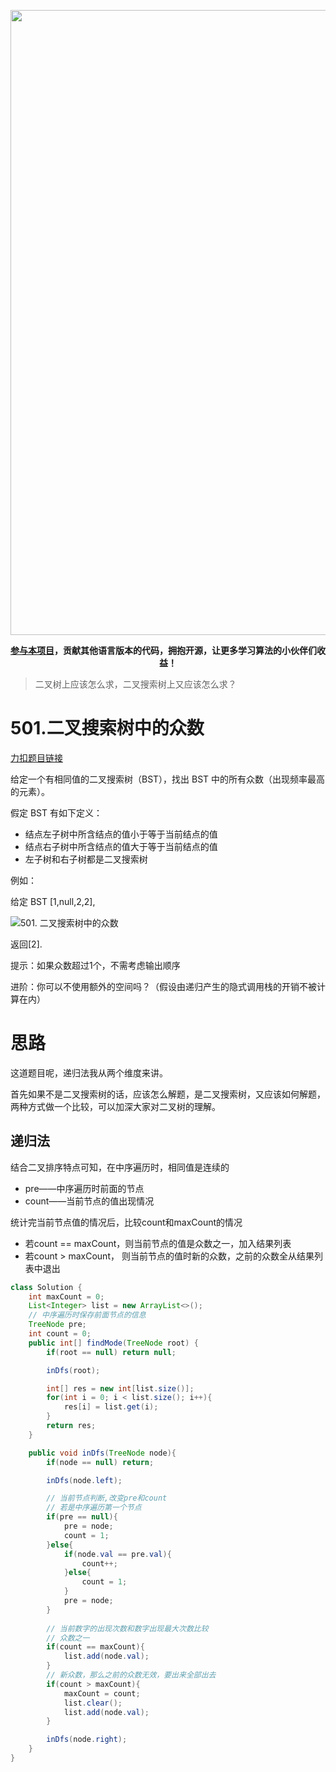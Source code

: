 <p align="center">
<a href="https://mp.weixin.qq.com/s/QVF6upVMSbgvZy8lHZS3CQ" target="_blank">
  <img src="https://code-thinking-1253855093.file.myqcloud.com/pics/20210924105952.png" width="1000"/>
</a>
<p align="center"><strong><a href="https://mp.weixin.qq.com/s/tqCxrMEU-ajQumL1i8im9A">参与本项目</a>，贡献其他语言版本的代码，拥抱开源，让更多学习算法的小伙伴们收益！</strong></p>


> 二叉树上应该怎么求，二叉搜索树上又应该怎么求？

# 501.二叉搜索树中的众数

[力扣题目链接](https://leetcode-cn.com/problems/find-mode-in-binary-search-tree/solution/)

给定一个有相同值的二叉搜索树（BST），找出 BST 中的所有众数（出现频率最高的元素）。

假定 BST 有如下定义：

* 结点左子树中所含结点的值小于等于当前结点的值
* 结点右子树中所含结点的值大于等于当前结点的值
* 左子树和右子树都是二叉搜索树

例如：

给定 BST [1,null,2,2],

![501. 二叉搜索树中的众数](https://img-blog.csdnimg.cn/20201014221532206.png)

返回[2].

提示：如果众数超过1个，不需考虑输出顺序

进阶：你可以不使用额外的空间吗？（假设由递归产生的隐式调用栈的开销不被计算在内）

# 思路

这道题目呢，递归法我从两个维度来讲。

首先如果不是二叉搜索树的话，应该怎么解题，是二叉搜索树，又应该如何解题，两种方式做一个比较，可以加深大家对二叉树的理解。

## 递归法

结合二叉排序特点可知，在中序遍历时，相同值是连续的

- pre——中序遍历时前面的节点
- count——当前节点的值出现情况

统计完当前节点值的情况后，比较count和maxCount的情况

- 若count == maxCount，则当前节点的值是众数之一，加入结果列表
- 若count > maxCount， 则当前节点的值时新的众数，之前的众数全从结果列表中退出



```java
class Solution {
    int maxCount = 0;
    List<Integer> list = new ArrayList<>();
    // 中序遍历时保存前面节点的信息
    TreeNode pre;
    int count = 0;
    public int[] findMode(TreeNode root) {
        if(root == null) return null;

        inDfs(root);

        int[] res = new int[list.size()];
        for(int i = 0; i < list.size(); i++){
            res[i] = list.get(i);
        }
        return res;
    }

    public void inDfs(TreeNode node){
        if(node == null) return;

        inDfs(node.left);

        // 当前节点判断,改变pre和count
        // 若是中序遍历第一个节点
        if(pre == null){
            pre = node;
            count = 1;
        }else{
            if(node.val == pre.val){
                count++;
            }else{
                count = 1;
            }
            pre = node;
        }     
        
        // 当前数字的出现次数和数字出现最大次数比较
        // 众数之一
        if(count == maxCount){
            list.add(node.val);
        }
        // 新众数，那么之前的众数无效，要出来全部出去
        if(count > maxCount){
            maxCount = count;
            list.clear();
            list.add(node.val);
        }

        inDfs(node.right);
    }
}
```




